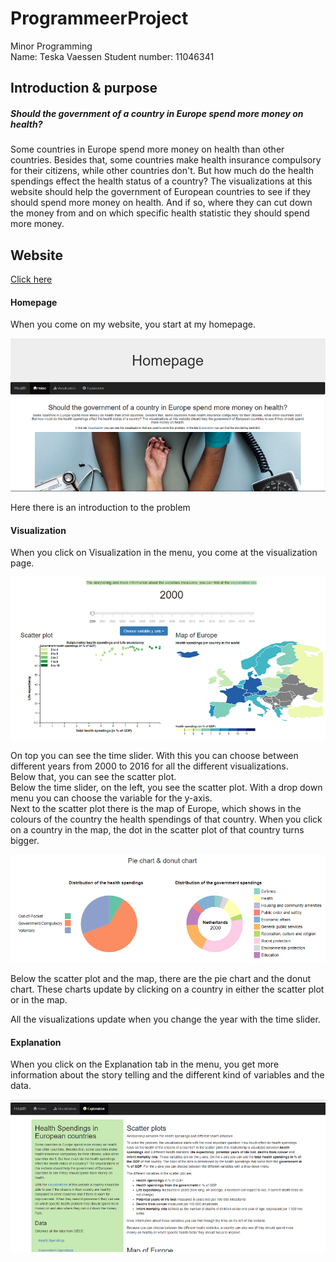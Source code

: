# ProgrammeerProject
Minor Programming<br>
Name: Teska Vaessen
Student number: 11046341

## Introduction & purpose
##### Should the government of a country in Europe spend more money on health?
Some countries in Europe spend more money on health than other countries. Besides that, some countries make health insurance compulsory for their citizens, while other countries don't. But how much do the health spendings effect the health status of a country? The visualizations at this website should help the government of European countries to see if they should spend more money on health. And if so, where they can cut down the money from and on which specific health statistic they should spend more money.

## Website
[Click here](https://teskav.github.io/ProgrammeerProject/)

#### Homepage
When you come on my website, you start at my homepage.

![Sketch 1](doc/README1.PNG)

Here there is an introduction to the problem

#### Visualization
When you click on Visualization in the menu, you come at the visualization page.

![Sketch 2](doc/README2.PNG)

On top you can see the time slider. With this you can choose between different years from 2000 to 2016 for all the different visualizations.<br>
Below that, you can see the scatter plot. <br>
Below the time slider, on the left, you see the scatter plot. With a drop down menu you can choose the variable for the y-axis.<br>
Next to the scatter plot there is the map of Europe, which shows in the colours of the country the health spendings of that country. When you click on a country in the map, the dot in the scatter plot of that country turns bigger.

![Sketch 3](doc/README3.PNG)

Below the scatter plot and the map, there are the pie chart and the donut chart. These charts update by clicking on a country in either the scatter plot or in the map.

All the visualizations update when you change the year with the time slider.

#### Explanation
When you click on the Explanation tab in the menu, you get more information about the story telling and the different kind of variables and the data.

![Sketch 4](doc/README4.PNG)
